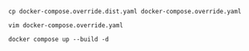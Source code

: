 ```shell
cp docker-compose.override.dist.yaml docker-compose.override.yaml
```

```shell
vim docker-compose.override.yaml
```

```shell
docker compose up --build -d
```

